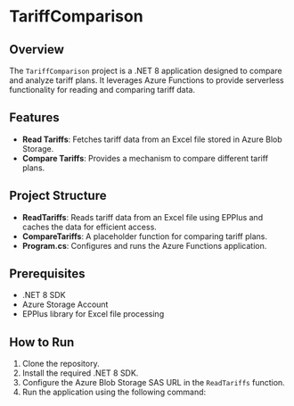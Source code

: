 # TariffComparison

## Overview
The `TariffComparison` project is a .NET 8 application designed to compare and analyze tariff plans. It leverages Azure Functions to provide serverless functionality for reading and comparing tariff data.

## Features
- **Read Tariffs**: Fetches tariff data from an Excel file stored in Azure Blob Storage.
- **Compare Tariffs**: Provides a mechanism to compare different tariff plans.

## Project Structure
- **ReadTariffs**: Reads tariff data from an Excel file using EPPlus and caches the data for efficient access.
- **CompareTariffs**: A placeholder function for comparing tariff plans.
- **Program.cs**: Configures and runs the Azure Functions application.

## Prerequisites
- .NET 8 SDK
- Azure Storage Account
- EPPlus library for Excel file processing

## How to Run
1. Clone the repository.
2. Install the required .NET 8 SDK.
3. Configure the Azure Blob Storage SAS URL in the `ReadTariffs` function.
4. Run the application using the following command:
